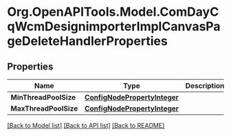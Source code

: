 # Org.OpenAPITools.Model.ComDayCqWcmDesignimporterImplCanvasPageDeleteHandlerProperties
## Properties

Name | Type | Description | Notes
------------ | ------------- | ------------- | -------------
**MinThreadPoolSize** | [**ConfigNodePropertyInteger**](ConfigNodePropertyInteger.md) |  | [optional] 
**MaxThreadPoolSize** | [**ConfigNodePropertyInteger**](ConfigNodePropertyInteger.md) |  | [optional] 

[[Back to Model list]](../README.md#documentation-for-models) [[Back to API list]](../README.md#documentation-for-api-endpoints) [[Back to README]](../README.md)


